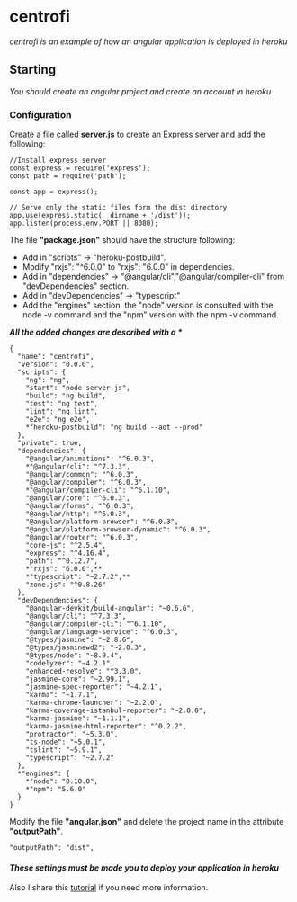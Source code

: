 # centrofi
_centrofi is an example of how an angular application is deployed in heroku_

## Starting
_You should create an angular project and create an account in heroku_

### Configuration
Create a file called **server.js** to create an Express server and add the following:
```
//Install express server
const express = require('express');
const path = require('path');

const app = express();

// Serve only the static files form the dist directory
app.use(express.static(__dirname + '/dist'));
app.listen(process.env.PORT || 8080);

```
The file **"package.json"** should have the structure following:

* Add in "scripts" -> "heroku-postbuild".
* Modify "rxjs": "^6.0.0" to "rxjs": "6.0.0" in dependencies.
* Add in "dependencies" -> "@angular/cli","@angular/compiler-cli" from "devDependencies" section.
* Add in "devDependencies" -> "typescript"
* Add the "engines" section, the "node" version is consulted with the node -v command and the "npm" version with the npm -v command.

**_All the added changes are described with a *_**
```
{
  "name": "centrofi",
  "version": "0.0.0",
  "scripts": {
    "ng": "ng",
    "start": "node server.js",
    "build": "ng build",
    "test": "ng test",
    "lint": "ng lint",
    "e2e": "ng e2e",
    *"heroku-postbuild": "ng build --aot --prod"
  },
  "private": true,
  "dependencies": {
    "@angular/animations": "^6.0.3",
    *"@angular/cli": "^7.3.3",
    "@angular/common": "^6.0.3",
    "@angular/compiler": "^6.0.3",
    *"@angular/compiler-cli": "^6.1.10",
    "@angular/core": "^6.0.3",
    "@angular/forms": "^6.0.3",
    "@angular/http": "^6.0.3",
    "@angular/platform-browser": "^6.0.3",
    "@angular/platform-browser-dynamic": "^6.0.3",
    "@angular/router": "^6.0.3",
    "core-js": "^2.5.4",
    "express": "^4.16.4",
    "path": "^0.12.7",
    *"rxjs": "6.0.0",**
    *"typescript": "~2.7.2",**
    "zone.js": "^0.8.26"
  },
  "devDependencies": {
    "@angular-devkit/build-angular": "~0.6.6",
    "@angular/cli": "^7.3.3",
    "@angular/compiler-cli": "^6.1.10",
    "@angular/language-service": "^6.0.3",
    "@types/jasmine": "~2.8.6",
    "@types/jasminewd2": "~2.0.3",
    "@types/node": "~8.9.4",
    "codelyzer": "~4.2.1",
    "enhanced-resolve": "^3.3.0",
    "jasmine-core": "~2.99.1",
    "jasmine-spec-reporter": "~4.2.1",
    "karma": "~1.7.1",
    "karma-chrome-launcher": "~2.2.0",
    "karma-coverage-istanbul-reporter": "~2.0.0",
    "karma-jasmine": "~1.1.1",
    "karma-jasmine-html-reporter": "^0.2.2",
    "protractor": "~5.3.0",
    "ts-node": "~5.0.1",
    "tslint": "~5.9.1",
    "typescript": "~2.7.2"
  },
  *"engines": {
    *"node": "8.10.0",
    *"npm": "5.6.0"
  }
}
```
Modify the file **"angular.json"** and delete the project name in the attribute **"outputPath"**.
```
"outputPath": "dist",
```
#### _These settings must be made you to deploy your application in heroku_
Also I share this [tutorial](https://medium.com/@hellotunmbi/how-to-deploy-angular-application-to-heroku-1d56e09c5147_) if you need more information.

